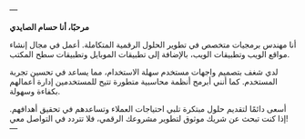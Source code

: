 
—

**مرحبًا، أنا حسام الصايدي**

أنا مهندس برمجيات متخصص في تطوير الحلول الرقمية المتكاملة. أعمل في مجال إنشاء مواقع الويب وتطبيقات الويب، بالإضافة إلى تطبيقات الموبايل وتطبيقات سطح المكتب. 

لدي شغف بتصميم واجهات مستخدم سهلة الاستخدام، مما يساعد في تحسين تجربة المستخدم. كما أنني أبرمج أنظمة محاسبية متطورة تتيح للمستخدمين إدارة أعمالهم بكفاءة وسهولة.

أسعى دائمًا لتقديم حلول مبتكرة تلبي احتياجات العملاء وتساعدهم في تحقيق أهدافهم. إذا كنت تبحث عن شريك موثوق لتطوير مشروعك الرقمي، فلا تتردد في التواصل معي! 
—


<!---
hossamalsaydy/hossamalsaydy is a ✨ special ✨ repository because its `README.md` (this file) appears on your GitHub profile.
You can click the Preview link to take a look at your changes.
--->
